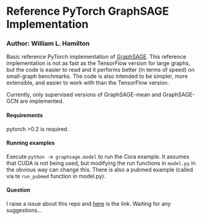 # Reference PyTorch GraphSAGE Implementation
### Author: William L. Hamilton


Basic reference PyTorch implementation of [GraphSAGE](https://github.com/williamleif/GraphSAGE).
This reference implementation is not as fast as the TensorFlow version for large graphs, but the code is easier to read and it performs better (in terms of speed) on small-graph benchmarks.
The code is also intended to be simpler, more extensible, and easier to work with than the TensorFlow version.

Currently, only supervised versions of GraphSAGE-mean and GraphSAGE-GCN are implemented. 

#### Requirements

pytorch >0.2 is required.

#### Running examples

Execute `python -m graphsage.model` to run the Cora example.
It assumes that CUDA is not being used, but modifying the run functions in `model.py` in the obvious way can change this.
There is also a pubmed example (called via te `run_pubmed` function in model.py).

#### Question
I raise a issue about this repo and [here](https://discuss.pytorch.org/t/whats-the-meaning-of-self-base-model-base-model/98074) is the link.
Waiting for any suggestions...
